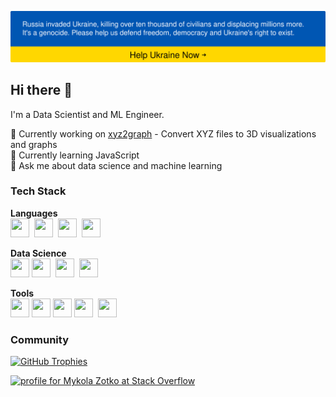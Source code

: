 [![Stand With Ukraine](https://raw.githubusercontent.com/vshymanskyy/StandWithUkraine/main/banner2-direct.svg)](https://vshymanskyy.github.io/StandWithUkraine/)

## Hi there 👋

I'm a Data Scientist and ML Engineer.

🔭 Currently working on [xyz2graph](https://github.com/zotko/xyz2graph) - Convert XYZ files to 3D visualizations and graphs  
🌱 Currently learning JavaScript  
💬 Ask me about data science and machine learning

### Tech Stack

**Languages**  
<img src="https://cdn.jsdelivr.net/gh/devicons/devicon/icons/python/python-original.svg" width="30" height="30"/>&nbsp;
<img src="https://cdn.jsdelivr.net/gh/devicons/devicon/icons/r/r-original.svg" width="30" height="30"/>&nbsp;
<img src="https://cdn.jsdelivr.net/gh/devicons/devicon/icons/java/java-original.svg" width="30" height="30"/>&nbsp;
<img src="https://cdn.jsdelivr.net/gh/devicons/devicon/icons/scala/scala-original.svg" width="30" height="30"/>

**Data Science**  
<img src="https://cdn.jsdelivr.net/gh/devicons/devicon/icons/pandas/pandas-original.svg" width="30" height="30"/>
<img src="https://cdn.jsdelivr.net/gh/devicons/devicon/icons/numpy/numpy-original.svg" width="30" height="30"/>&nbsp;
<img src="https://cdn.jsdelivr.net/gh/devicons/devicon/icons/tensorflow/tensorflow-original.svg" width="30" height="30"/>&nbsp;
<img src="https://cdn.jsdelivr.net/gh/devicons/devicon/icons/scikitlearn/scikitlearn-original.svg" width="30" height="30"/>&nbsp;

**Tools**  
<img src="https://cdn.jsdelivr.net/gh/devicons/devicon/icons/vscode/vscode-original.svg" width="30" height="30"/>
<img src="https://cdn.jsdelivr.net/gh/devicons/devicon/icons/pycharm/pycharm-original.svg" width="30" height="30"/>
<img src="https://cdn.jsdelivr.net/gh/devicons/devicon/icons/jupyter/jupyter-original.svg" width="30" height="30"/>
<img src="https://cdn.jsdelivr.net/gh/devicons/devicon/icons/docker/docker-original.svg" width="30" height="30"/>&nbsp;
<img src="https://cdn.jsdelivr.net/gh/devicons/devicon/icons/github/github-original.svg" width="30" height="30"/>

### Community
[![GitHub Trophies](https://github-profile-trophy.vercel.app/?username=zotko&rank=-C,-B,-?&margin-w=15)](https://github.com/zotko)

<a href="https://stackoverflow.com/users/8973620/mykola-zotko">
  <img src="https://stackoverflow.com/users/flair/8973620.png" width="208" height="58" alt="profile for Mykola Zotko at Stack Overflow" title="profile for Mykola Zotko at Stack Overflow">
</a>
